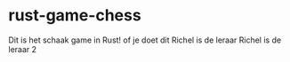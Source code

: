 # rust-game-chess

Dit is het schaak game in Rust!
of je doet dit
Richel is de leraar
Richel is de leraar 2 
